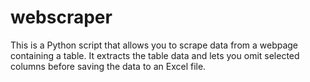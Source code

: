 # webscraper
 This is a Python script that allows you to scrape data from a webpage containing a table. It extracts the table data and lets you omit selected columns before saving the data to an Excel file.
